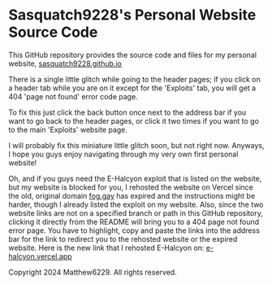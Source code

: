 # Sasquatch9228's Personal Website Source Code

This GitHub repository provides the source code and files for my personal website, [sasquatch9228.github.io](https://sasquatch9228.github.io)

There is a single little glitch while going to the header pages; if you click on a header tab while you are on it except for the 'Exploits' tab, you will get a 404 'page not found' error code page.

To fix this just click the back button once next to the address bar if you want to go back to the header pages, or click it two times if you want to go to the main 'Exploits' website page.

I will probably fix this miniature little glitch soon, but not right now. Anyways, I hope you guys enjoy navigating through my very own first personal website!

Oh, and if you guys need the E-Halcyon exploit that is listed on the website, but my website is blocked for you, I rehosted the website on Vercel since the old, original domain [fog.gay](fog.gay) has expired and the instructions might be harder, though I already listed the exploit on my website. Also, since the two website links are not on a specified branch or path in this GitHub repository, clicking it directly from the README will bring you to a 404 page not found error page. You have to highlight, copy and paste the links into the address bar for the link to redirect you to the rehosted website or the expired website. Here is the new link that I rehosted E-Halcyon on: [e-halcyon.vercel.app](e-halcyon.vercel.app)

Copyright 2024 Matthew6229. All rights reserved.
